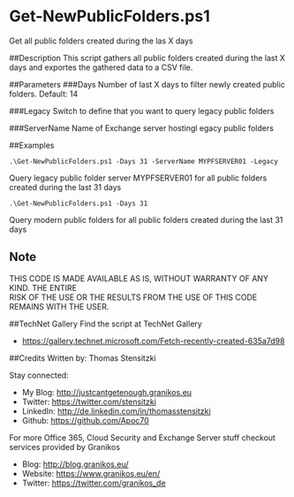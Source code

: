 # Get-NewPublicFolders.ps1
Get all public folders created during the las X days

##Description
This script gathers all public folders created during the last X days and exportes the gathered data to a CSV file.

##Parameters
###Days
Number of last X days to filter newly created public folders. Default: 14 

###Legacy
Switch to define that you want to query legacy public folders

###ServerName
Name of Exchange server hostingl egacy public folders 

##Examples
```
.\Get-NewPublicFolders.ps1 -Days 31 -ServerName MYPFSERVER01 -Legacy
```
Query legacy public folder server MYPFSERVER01 for all public folders created during the last 31 days

```
.\Get-NewPublicFolders.ps1 -Days 31 
```
Query modern public folders for all public folders created during the last 31 days

## Note
THIS CODE IS MADE AVAILABLE AS IS, WITHOUT WARRANTY OF ANY KIND. THE ENTIRE  
RISK OF THE USE OR THE RESULTS FROM THE USE OF THIS CODE REMAINS WITH THE USER.

##TechNet Gallery
Find the script at TechNet Gallery
* https://gallery.technet.microsoft.com/Fetch-recently-created-635a7d98


##Credits
Written by: Thomas Stensitzki

Stay connected:

* My Blog: http://justcantgetenough.granikos.eu
* Twitter: https://twitter.com/stensitzki
* LinkedIn:	http://de.linkedin.com/in/thomasstensitzki
* Github: https://github.com/Apoc70

For more Office 365, Cloud Security and Exchange Server stuff checkout services provided by Granikos

* Blog: http://blog.granikos.eu/
* Website: https://www.granikos.eu/en/
* Twitter: https://twitter.com/granikos_de